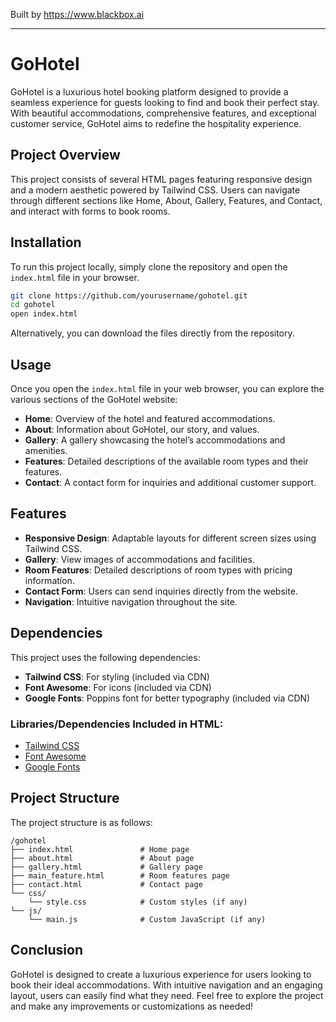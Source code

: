 
Built by https://www.blackbox.ai

---

# GoHotel

GoHotel is a luxurious hotel booking platform designed to provide a seamless experience for guests looking to find and book their perfect stay. With beautiful accommodations, comprehensive features, and exceptional customer service, GoHotel aims to redefine the hospitality experience.

## Project Overview

This project consists of several HTML pages featuring responsive design and a modern aesthetic powered by Tailwind CSS. Users can navigate through different sections like Home, About, Gallery, Features, and Contact, and interact with forms to book rooms.

## Installation

To run this project locally, simply clone the repository and open the `index.html` file in your browser.

```bash
git clone https://github.com/yourusername/gohotel.git
cd gohotel
open index.html
```

Alternatively, you can download the files directly from the repository.

## Usage

Once you open the `index.html` file in your web browser, you can explore the various sections of the GoHotel website:

- **Home**: Overview of the hotel and featured accommodations.
- **About**: Information about GoHotel, our story, and values.
- **Gallery**: A gallery showcasing the hotel’s accommodations and amenities.
- **Features**: Detailed descriptions of the available room types and their features.
- **Contact**: A contact form for inquiries and additional customer support.

## Features

- **Responsive Design**: Adaptable layouts for different screen sizes using Tailwind CSS.
- **Gallery**: View images of accommodations and facilities.
- **Room Features**: Detailed descriptions of room types with pricing information.
- **Contact Form**: Users can send inquiries directly from the website.
- **Navigation**: Intuitive navigation throughout the site.

## Dependencies

This project uses the following dependencies:

- **Tailwind CSS**: For styling (included via CDN)
- **Font Awesome**: For icons (included via CDN)
- **Google Fonts**: Poppins font for better typography (included via CDN)

### Libraries/Dependencies Included in HTML:

- [Tailwind CSS](https://tailwindcss.com/)
- [Font Awesome](https://fontawesome.com/)
- [Google Fonts](https://fonts.google.com/specimen/Poppins)

## Project Structure

The project structure is as follows:

```
/gohotel
├── index.html               # Home page
├── about.html               # About page
├── gallery.html             # Gallery page
├── main_feature.html        # Room features page
├── contact.html             # Contact page
└── css/
    └── style.css            # Custom styles (if any)
└── js/
    └── main.js              # Custom JavaScript (if any)
```

## Conclusion

GoHotel is designed to create a luxurious experience for users looking to book their ideal accommodations. With intuitive navigation and an engaging layout, users can easily find what they need. Feel free to explore the project and make any improvements or customizations as needed!